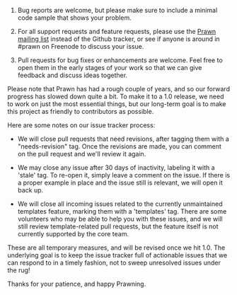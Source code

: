 1. Bug reports are welcome, but please make sure to include a minimal code sample that
shows your problem.

2. For all support requests and feature requests, please use the [Prawn mailing
list](https://groups.google.com/forum/#!forum/prawn-ruby) instead of the Github tracker,
or see if anyone is around in #prawn on Freenode to discuss your issue.

3. Pull requests for bug fixes or enhancements are welcome. Feel free to open
them in the early stages of your work so that we can give feedback
and discuss ideas together.

Please note that Prawn has had a rough couple of years, and so our forward
progress has slowed down quite a bit. To make it to a 1.0 release, we need
to work on just the most essential things, but our long-term goal is to
make this project as friendly to contributors as possible.

Here are some notes on our issue tracker process:

* We will close pull requests that need revisions, after tagging them
with a "needs-revision" tag. Once the revisions are made, you can
comment on the pull request and we'll review it again.

* We may close any issue after 30 days of inactivity, labeling it
with a 'stale' tag. To re-open it, simply leave a comment on
the issue. If there is a proper example in place and the
issue still is relevant, we will open it back up.

* We will close all incoming issues related to the currently
unmaintained templates feature, marking them with a 'templates'
tag. There are some volunteers who may be able to help you with
these issues, and we will still review template-related pull
requests, but the feature itself is not currently supported
by the core team.

These are all temporary measures, and will be revised once we
hit 1.0. The underlying goal is to keep the issue tracker full 
of actionable issues that we can respond to in a timely fashion,
not to sweep unresolved issues under the rug!

Thanks for your patience, and happy Prawning.
